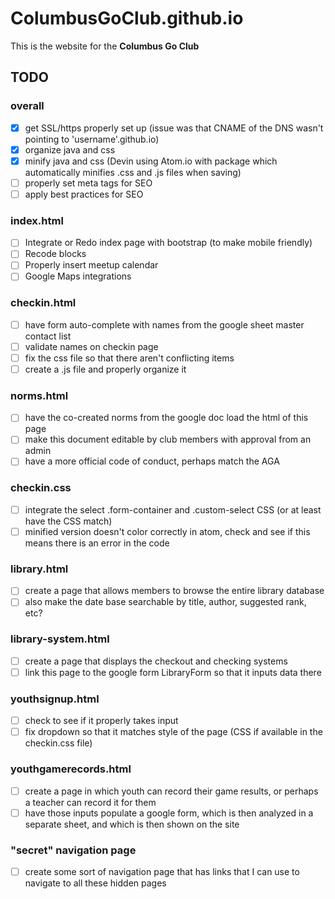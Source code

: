 # ColumbusGoClub.github.io

This is the website for the **Columbus Go Club**

## TODO  

### overall  
- [x] get SSL/https properly set up (issue was that CNAME of the DNS wasn't pointing to 'username'.github.io)
- [x] organize java and css
- [x] minify java and css (Devin using Atom.io with package which automatically minifies .css and .js files when saving)
- [ ] properly set meta tags for SEO
- [ ] apply best practices for SEO  

### index.html  
- [ ] Integrate or Redo index page with bootstrap (to make mobile friendly)
- [ ] Recode blocks
- [ ] Properly insert meetup calendar
- [ ] Google Maps integrations  

### checkin.html  
- [ ] have form auto-complete with names from the google sheet master contact list
- [ ] validate names on checkin page
- [ ] fix the css file so that there aren't conflicting items
- [ ] create a .js file and properly organize it  

### norms.html  
- [ ] have the co-created norms from the google doc load the html of this page
- [ ] make this document editable by club members with approval from an admin  
- [ ] have a more official code of conduct, perhaps match the AGA

### checkin.css
- [ ] integrate the select .form-container and .custom-select CSS (or at least have the CSS match)
- [ ] minified version doesn't color correctly in atom, check and see if this means there is an error in the code

### library.html
- [ ] create a page that allows members to browse the entire library database
- [ ] also make the date base searchable by title, author, suggested rank, etc?

### library-system.html
- [ ] create a page that displays the checkout and checking systems
- [ ] link this page to the google form LibraryForm so that it inputs data there

### youthsignup.html
- [ ] check to see if it properly takes input
- [ ] fix dropdown so that it matches style of the page (CSS if available in the checkin.css file)

### youthgamerecords.html
- [ ] create a page in which youth can record their game results, or perhaps a teacher can record it for them
- [ ] have those inputs populate a google form, which is then analyzed in a separate sheet, and which is then shown on the site

### "secret" navigation page
- [ ] create some sort of navigation page that has links that I can use to navigate to all these hidden pages
